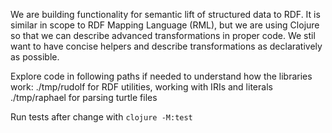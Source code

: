 We are building functionality for semantic lift of structured data to RDF.
It is similar in scope to RDF Mapping Language (RML),
but we are using Clojure so that we can describe advanced transformations in proper code.
We stil want to have concise helpers and describe transformations as declaratively as possible.

Explore code in following paths if needed to understand how the libraries work:
./tmp/rudolf for RDF utilities, working with IRIs and literals
./tmp/raphael for parsing turtle files

Run tests after change with `clojure -M:test`
